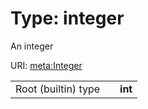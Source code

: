 
# Type: integer


An integer

URI: [meta:Integer](https://w3id.org/linkml/Integer)

|  |  |  |
| --- | --- | --- |
| Root (builtin) type | | **int** |
